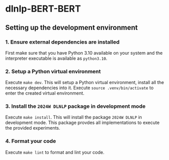 # dlnlp-BERT-BERT

## Setting up the development environment

### 1. Ensure external dependencies are installed

First make sure that you have Python 3.10 available on your system and the interpreter executable is available as `python3.10`.

### 2. Setup a Python virtual environment

Execute `make dev`. This will setup a Python virtual environment, install all the necessary dependencies into it.
Execute `source .venv/bin/activate` to enter the created virtual environment.

### 3. Install the `2024W DLNLP` package in development mode

Execute `make install`. This will install the package `2024W DLNLP` in development mode.
This package provdes all implementations to execute the provided experiments.

### 4. Format your code

Execute `make lint` to format and lint your code.
